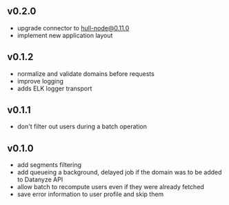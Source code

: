 ## v0.2.0
- upgrade connector to hull-node@0.11.0
- implement new application layout

## v0.1.2
- normalize and validate domains before requests
- improve logging
- adds ELK logger transport

## v0.1.1
- don't filter out users during a batch operation

## v0.1.0
- add segments filtering
- add queueing a background, delayed job if the domain was to be added to Datanyze API
- allow batch to recompute users even if they were already fetched
- save error information to user profile and skip them

